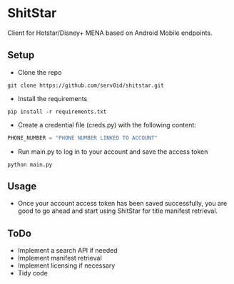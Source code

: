 # ShitStar
Client for Hotstar/Disney+ MENA based on Android Mobile endpoints.

## Setup
* Clone the repo
```commandline
git clone https://github.com/serv0id/shitstar.git
```
* Install the requirements
```commandline
pip install -r requirements.txt
```
* Create a credential file (creds.py) with the following content:
```python
PHONE_NUMBER = "PHONE NUMBER LINKED TO ACCOUNT"
```
* Run main.py to log in to your account and save the access token
```commandline
python main.py
```

## Usage
* Once your account access token has been saved successfully, you are good to go ahead and start using ShitStar for title manifest retrieval.

## ToDo
* Implement a search API if needed
* Implement manifest retrieval
* Implement licensing if necessary
* Tidy code